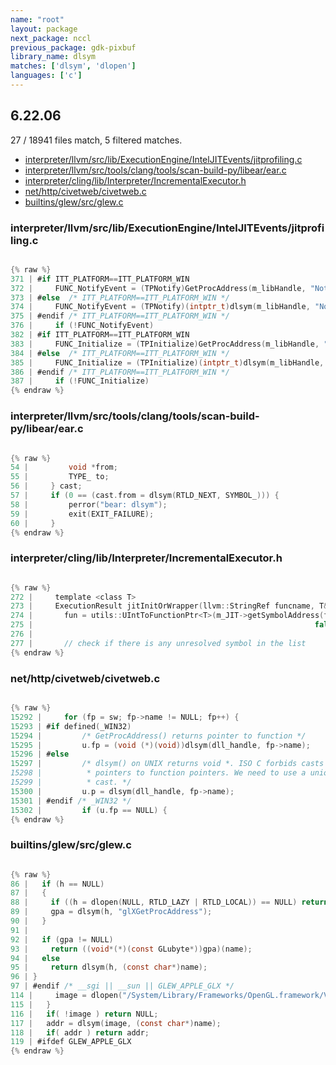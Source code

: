 ```yaml
---
name: "root"
layout: package
next_package: nccl
previous_package: gdk-pixbuf
library_name: dlsym
matches: ['dlsym', 'dlopen']
languages: ['c']
---
```

## 6.22.06
27 / 18941 files match, 5 filtered matches.

 - [interpreter/llvm/src/lib/ExecutionEngine/IntelJITEvents/jitprofiling.c](#interpreterllvmsrclibexecutionengineinteljiteventsjitprofilingc)
 - [interpreter/llvm/src/tools/clang/tools/scan-build-py/libear/ear.c](#interpreterllvmsrctoolsclangtoolsscan-build-pylibearearc)
 - [interpreter/cling/lib/Interpreter/IncrementalExecutor.h](#interpreterclinglibinterpreterincrementalexecutorh)
 - [net/http/civetweb/civetweb.c](#nethttpcivetwebcivetwebc)
 - [builtins/glew/src/glew.c](#builtinsglewsrcglewc)

### interpreter/llvm/src/lib/ExecutionEngine/IntelJITEvents/jitprofiling.c

```c

{% raw %}
371 | #if ITT_PLATFORM==ITT_PLATFORM_WIN
372 |     FUNC_NotifyEvent = (TPNotify)GetProcAddress(m_libHandle, "NotifyEvent");
373 | #else  /* ITT_PLATFORM==ITT_PLATFORM_WIN */
374 |     FUNC_NotifyEvent = (TPNotify)(intptr_t)dlsym(m_libHandle, "NotifyEvent");
375 | #endif /* ITT_PLATFORM==ITT_PLATFORM_WIN */
376 |     if (!FUNC_NotifyEvent) 
382 | #if ITT_PLATFORM==ITT_PLATFORM_WIN
383 |     FUNC_Initialize = (TPInitialize)GetProcAddress(m_libHandle, "Initialize");
384 | #else  /* ITT_PLATFORM==ITT_PLATFORM_WIN */
385 |     FUNC_Initialize = (TPInitialize)(intptr_t)dlsym(m_libHandle, "Initialize");
386 | #endif /* ITT_PLATFORM==ITT_PLATFORM_WIN */
387 |     if (!FUNC_Initialize) 
{% endraw %}

```
### interpreter/llvm/src/tools/clang/tools/scan-build-py/libear/ear.c

```c

{% raw %}
54 |         void *from;                                                            \
55 |         TYPE_ to;                                                              \
56 |     } cast;                                                                    \
57 |     if (0 == (cast.from = dlsym(RTLD_NEXT, SYMBOL_))) {                        \
58 |         perror("bear: dlsym");                                                 \
59 |         exit(EXIT_FAILURE);                                                    \
60 |     }                                                                          \
{% endraw %}

```
### interpreter/cling/lib/Interpreter/IncrementalExecutor.h

```c

{% raw %}
272 |     template <class T>
273 |     ExecutionResult jitInitOrWrapper(llvm::StringRef funcname, T& fun) const {
274 |       fun = utils::UIntToFunctionPtr<T>(m_JIT->getSymbolAddress(funcname,
275 |                                                               false /*dlsym*/));
276 | 
277 |       // check if there is any unresolved symbol in the list
{% endraw %}

```
### net/http/civetweb/civetweb.c

```c

{% raw %}
15292 | 	for (fp = sw; fp->name != NULL; fp++) {
15293 | #if defined(_WIN32)
15294 | 		/* GetProcAddress() returns pointer to function */
15295 | 		u.fp = (void (*)(void))dlsym(dll_handle, fp->name);
15296 | #else
15297 | 		/* dlsym() on UNIX returns void *. ISO C forbids casts of data
15298 | 		 * pointers to function pointers. We need to use a union to make a
15299 | 		 * cast. */
15300 | 		u.p = dlsym(dll_handle, fp->name);
15301 | #endif /* _WIN32 */
15302 | 		if (u.fp == NULL) {
{% endraw %}

```
### builtins/glew/src/glew.c

```c

{% raw %}
86 |   if (h == NULL)
87 |   {
88 |     if ((h = dlopen(NULL, RTLD_LAZY | RTLD_LOCAL)) == NULL) return NULL;
89 |     gpa = dlsym(h, "glXGetProcAddress");
90 |   }
91 | 
92 |   if (gpa != NULL)
93 |     return ((void*(*)(const GLubyte*))gpa)(name);
94 |   else
95 |     return dlsym(h, (const char*)name);
96 | }
97 | #endif /* __sgi || __sun || GLEW_APPLE_GLX */
114 |     image = dlopen("/System/Library/Frameworks/OpenGL.framework/Versions/Current/OpenGL", RTLD_LAZY);
115 |   }
116 |   if( !image ) return NULL;
117 |   addr = dlsym(image, (const char*)name);
118 |   if( addr ) return addr;
119 | #ifdef GLEW_APPLE_GLX
{% endraw %}

```